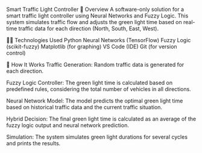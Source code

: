 Smart Traffic Light Controller
🚦 Overview
A software-only solution for a smart traffic light controller using Neural Networks and Fuzzy Logic. 
This system simulates traffic flow and adjusts the green light time based on real-time traffic data for each direction (North, South, East, West).

🧑‍💻 Technologies Used
Python
Neural Networks (TensorFlow)
Fuzzy Logic (scikit-fuzzy)
Matplotlib (for graphing)
VS Code (IDE)
Git (for version control)

🔧 How It Works
  Traffic Generation: Random traffic data is generated for each direction.

  Fuzzy Logic Controller: The green light time is calculated based on predefined rules, considering the total number of vehicles in all directions.

  Neural Network Model: The model predicts the optimal green light time based on historical traffic data and the current traffic situation.

  Hybrid Decision: The final green light time is calculated as an average of the fuzzy logic output and neural network prediction.

  Simulation: The system simulates green light durations for several cycles and prints the results.

